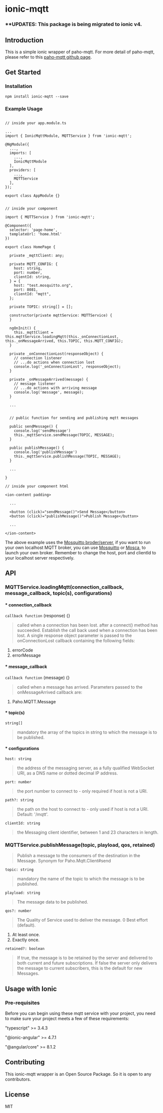 # ionic-mqtt

### \*\*UPDATES: This package is being migrated to ionic v4.

## Introduction

This is a simple ionic wrapper of paho-mqtt. For more detail of paho-mqtt, please refer to this [paho-mqtt github page](https://github.com/eclipse/paho.mqtt.javascript#readme).

## Get Started

### Installation

```
npm install ionic-mqtt --save
```

### Example Usage

```

// inside your app.module.ts

...
import { IonicMqttModule, MQTTService } from 'ionic-mqtt';

@NgModule({
  ...,
  imports: [
    ...,
    IonicMqttModule
  ],
  providers: [
    ...,
    MQTTService
  ],
});

export class AppModule {}

```

```

// inside your component

import { MQTTService } from 'ionic-mqtt';

@Component({
  selector: 'page-home',
  templateUrl: 'home.html'
})

export class HomePage {

  private _mqttClient: any;

  private MQTT_CONFIG: {
    host: string,
    port: number,
    clientId: string,
  } = {
    host: "test.mosquitto.org",
    port: 8081,
    clientId: "mqtt",
  };

  private TOPIC: string[] = [];

  constructor(private mqttService: MQTTService) {
  }

  ngOnInit() {
    this._mqttClient = this.mqttService.loadingMqtt(this._onConnectionLost, this._onMessageArrived, this.TOPIC, this.MQTT_CONFIG);
  }

  private _onConnectionLost(responseObject) {
    // connection listener
    // ...do actions when connection lost
    console.log('_onConnectionLost', responseObject);
  }

  private _onMessageArrived(message) {
    // message listener
    // ...do actions with arriving message
    console.log('message', message);
  }

  ...


  // public function for sending and publishing mqtt messages

  public sendMessage() {
    console.log('sendMessage')
    this._mqttService.sendMessage(TOPIC, MESSAGE);
  }

  public publishMessage() {
    console.log('publishMessage')
    this._mqttService.publishMessage(TOPIC, MESSAGE);
  }

  ...

}

```

```
// inside your component html

<ion-content padding>

  ...

  <button (click)="sendMessage()">Send Message</button>
  <button (click)="publishMessage()">Publish Message</button>

  ...

</ion-content>

```

The above example uses the [Mosquitto broder/server](https://test.mosquitto.org/), if you want to run your own localhost MQTT broker, you can use [Mosquitto](https://mosquitto.org/) or [Mosca](http://www.mosca.io/), to launch your own broker. Remember to change the host, port and clientId to your localhost server respectively.

## API

### MQTTService.loadingMqtt(connection_callback, message_callback, topic(s), configurations)

#### \* connection_callback

`callback function` (response) {}

> called when a connection has been lost. after a connect() method has succeeded. Establish the call back used when a connection has been lost. A single response object parameter is passed to the onConnectionLost callback containing the following fields:

1. errorCode
2. errorMessage

#### \* message_callback

`callback function` (message) {}

> called when a message has arrived. Parameters passed to the onMessageArrived callback are:

1. Paho.MQTT.Message

#### \* topic(s)

`string[]`

> mandatory the array of the topics in string to which the message is to be published.

#### \* configurations

`host: string`

> the address of the messaging server, as a fully qualified WebSocket URI, as a DNS name or dotted decimal IP address.

`port: number`

> the port number to connect to - only required if host is not a URI.

`path?: string`

> the path on the host to connect to - only used if host is not a URI. Default: '/mqtt'.

`clientId: string`

> the Messaging client identifier, between 1 and 23 characters in length.

### MQTTService.publishMessage(topic, playload, qos, retained)

> Publish a message to the consumers of the destination in the Message. Synonym for Paho.Mqtt.Client#send

`topic: string`

> mandatory the name of the topic to which the message is to be published.

`playload: string`

> The message data to be published.

`qos?: number`

> The Quality of Service used to deliver the message.
> 0 Best effort (default).

1. At least once.
2. Exactly once.

`retained?: boolean`

> If true, the message is to be retained by the server and delivered to both current and future subscriptions. If false the server only delivers the message to current subscribers, this is the default for new Messages.

## Usage with Ionic

### Pre-requisites

Before you can begin using these mqtt service with your project, you need to make sure your project meets a few of these requirements:

"typescript" >= 3.4.3

"@ionic-angular" >= 4.7.1

"@angular/core" >= 8.1.2

## Contributing

This ionic-mqtt wrapper is an Open Source Package. So it is open to any contributors.

## License

MIT
